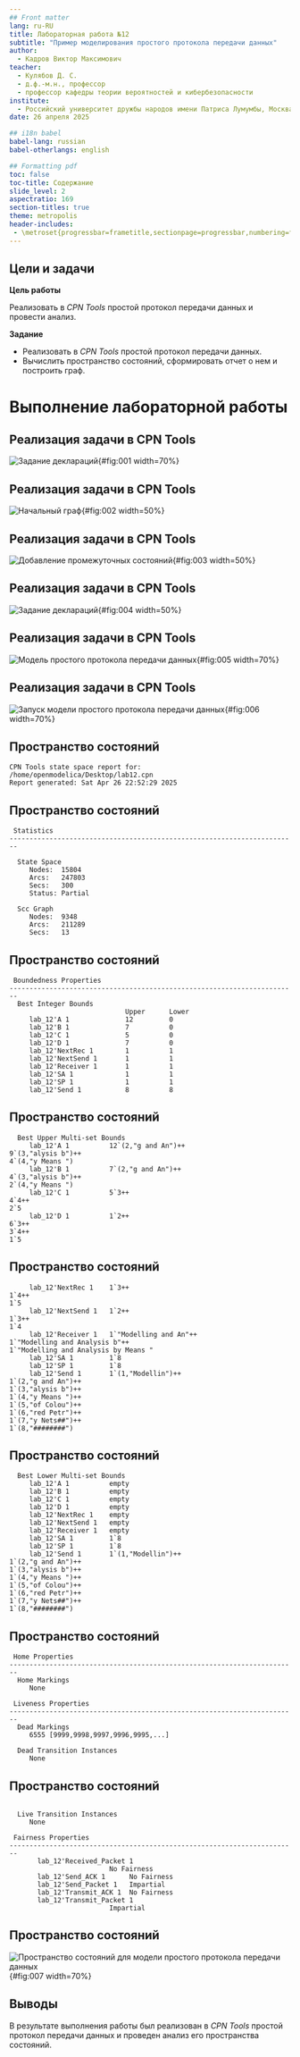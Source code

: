 ```yaml
---
## Front matter
lang: ru-RU
title: Лабораторная работа №12
subtitle: "Пример моделирования простого протокола передачи данных"
author:
  - Кадров Виктор Максимович
teacher:
  - Кулябов Д. С.
  - д.ф.-м.н., профессор
  - профессор кафедры теории вероятностей и кибербезопасности 
institute:
  - Российский университет дружбы народов имени Патриса Лумумбы, Москва, Россия
date: 26 апреля 2025

## i18n babel
babel-lang: russian
babel-otherlangs: english

## Formatting pdf
toc: false
toc-title: Содержание
slide_level: 2
aspectratio: 169
section-titles: true
theme: metropolis
header-includes:
 - \metroset{progressbar=frametitle,sectionpage=progressbar,numbering=fraction}
---
```


## Цели и задачи

**Цель работы**

Реализовать в *CPN Tools* простой протокол передачи данных и провести анализ.

**Задание**

- Реализовать в *CPN Tools* простой протокол передачи данных.
- Вычислить пространство состояний, сформировать отчет о нем и построить граф.

# Выполнение лабораторной работы

## Реализация задачи в CPN Tools

![Задание деклараций](image/1.png){#fig:001 width=70%}

## Реализация задачи в CPN Tools

![Начальный граф](image/2.png){#fig:002 width=50%}

## Реализация задачи в CPN Tools

![Добавление промежуточных состояний](image/3.png){#fig:003 width=50%}

## Реализация задачи в CPN Tools

![Задание деклараций](image/4.png){#fig:004 width=50%}

## Реализация задачи в CPN Tools

![Модель простого протокола передачи данных](image/5.png){#fig:005 width=70%}

## Реализация задачи в CPN Tools

![Запуск модели простого протокола передачи данных](image/6.png){#fig:006 width=70%}

## Пространство состояний

```
CPN Tools state space report for:
/home/openmodelica/Desktop/lab12.cpn
Report generated: Sat Apr 26 22:52:29 2025

```
## Пространство состояний

```
 Statistics
------------------------------------------------------------------------

  State Space
     Nodes:  15804
     Arcs:   247803
     Secs:   300
     Status: Partial

  Scc Graph
     Nodes:  9348
     Arcs:   211289
     Secs:   13

```
## Пространство состояний

```
 Boundedness Properties
------------------------------------------------------------------------
  Best Integer Bounds
                             Upper      Lower
     lab_12'A 1              12         0
     lab_12'B 1              7          0
     lab_12'C 1              5          0
     lab_12'D 1              7          0
     lab_12'NextRec 1        1          1
     lab_12'NextSend 1       1          1
     lab_12'Receiver 1       1          1
     lab_12'SA 1             1          1
     lab_12'SP 1             1          1
     lab_12'Send 1           8          8
```
## Пространство состояний

```
  Best Upper Multi-set Bounds
     lab_12'A 1          12`(2,"g and An")++
9`(3,"alysis b")++
4`(4,"y Means ")
     lab_12'B 1          7`(2,"g and An")++
4`(3,"alysis b")++
2`(4,"y Means ")
     lab_12'C 1          5`3++
4`4++
2`5
     lab_12'D 1          1`2++
6`3++
3`4++
1`5
```
## Пространство состояний

```
     lab_12'NextRec 1    1`3++
1`4++
1`5
     lab_12'NextSend 1   1`2++
1`3++
1`4
     lab_12'Receiver 1   1`"Modelling and An"++
1`"Modelling and Analysis b"++
1`"Modelling and Analysis by Means "
     lab_12'SA 1         1`8
     lab_12'SP 1         1`8
     lab_12'Send 1       1`(1,"Modellin")++
1`(2,"g and An")++
1`(3,"alysis b")++
1`(4,"y Means ")++
1`(5,"of Colou")++
1`(6,"red Petr")++
1`(7,"y Nets##")++
1`(8,"########")

```
## Пространство состояний

```
  Best Lower Multi-set Bounds
     lab_12'A 1          empty
     lab_12'B 1          empty
     lab_12'C 1          empty
     lab_12'D 1          empty
     lab_12'NextRec 1    empty
     lab_12'NextSend 1   empty
     lab_12'Receiver 1   empty
     lab_12'SA 1         1`8
     lab_12'SP 1         1`8
     lab_12'Send 1       1`(1,"Modellin")++
1`(2,"g and An")++
1`(3,"alysis b")++
1`(4,"y Means ")++
1`(5,"of Colou")++
1`(6,"red Petr")++
1`(7,"y Nets##")++
1`(8,"########")
```
## Пространство состояний

```
 Home Properties
------------------------------------------------------------------------
  Home Markings
     None

 Liveness Properties
------------------------------------------------------------------------
  Dead Markings
     6555 [9999,9998,9997,9996,9995,...]

  Dead Transition Instances
     None

```
## Пространство состояний

```

  Live Transition Instances
     None

 Fairness Properties
------------------------------------------------------------------------
       lab_12'Received_Packet 1
                         No Fairness
       lab_12'Send_ACK 1      No Fairness
       lab_12'Send_Packet 1   Impartial
       lab_12'Transmit_ACK 1  No Fairness
       lab_12'Transmit_Packet 1
                         Impartial

```

## Пространство состояний

![Пространство состояний для модели простого протокола передачи данных](image/7.png){#fig:007 width=70%}

## Выводы

В результате выполнения работы был реализован в *CPN Tools* простой протокол передачи данных и проведен анализ его пространства состояний.
